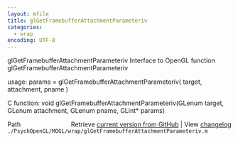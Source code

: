 ```yaml
---
layout: mfile
title: glGetFramebufferAttachmentParameteriv
categories:
  - wrap
encoding: UTF-8
---
```


glGetFramebufferAttachmentParameteriv  Interface to OpenGL function glGetFramebufferAttachmentParameteriv

usage:  params = glGetFramebufferAttachmentParameteriv( target, attachment, pname )

C function:  void glGetFramebufferAttachmentParameteriv(GLenum target, GLenum attachment, GLenum pname, GLint\* params)


<div class="code_header" style="text-align:right;">
  <span style="float:left;">Path&nbsp;&nbsp;</span> <span class="counter">Retrieve <a href=
  "https://raw.github.com/Psychtoolbox-3/Psychtoolbox-3/beta/./PsychOpenGL/MOGL/wrap/glGetFramebufferAttachmentParameteriv.m">current version from GitHub</a> | View <a href=
  "https://github.com/Psychtoolbox-3/Psychtoolbox-3/commits/beta/./PsychOpenGL/MOGL/wrap/glGetFramebufferAttachmentParameteriv.m">changelog</a></span>
</div>
<div class="code">
  <code>./PsychOpenGL/MOGL/wrap/glGetFramebufferAttachmentParameteriv.m</code>
</div>
